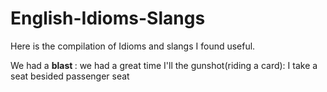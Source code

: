 # English-Idioms-Slangs
Here is the compilation of Idioms and slangs I found useful.


We had a <b> blast </b> : we had a great time
I'll the gunshot(riding a card): I take a seat besided passenger seat
